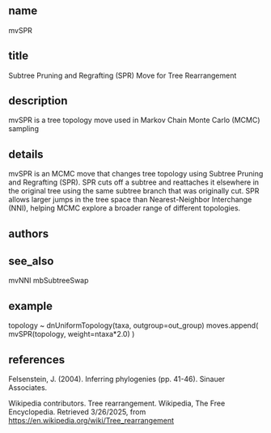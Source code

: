 ## name
mvSPR
## title
Subtree Pruning and Regrafting (SPR) Move for Tree Rearrangement
## description
mvSPR is a tree topology move used in Markov Chain Monte Carlo (MCMC) sampling
## details
mvSPR is an MCMC move that changes tree topology using Subtree Pruning and Regrafting (SPR). SPR cuts off a subtree and reattaches it elsewhere in the original tree using the same subtree branch that was originally cut. SPR allows larger jumps in the tree space than Nearest-Neighbor Interchange (NNI), helping MCMC explore a broader range of different topologies.
## authors
## see_also
mvNNI
mbSubtreeSwap
## example
topology ~ dnUniformTopology(taxa, outgroup=out_group)
moves.append( mvSPR(topology, weight=ntaxa*2.0) )
## references
Felsenstein, J. (2004). Inferring phylogenies (pp. 41-46). Sinauer Associates.

Wikipedia contributors. Tree rearrangement. Wikipedia, The Free Encyclopedia. Retrieved 3/26/2025, from https://en.wikipedia.org/wiki/Tree_rearrangement
